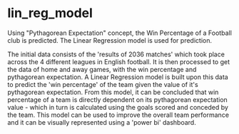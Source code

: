 # lin_reg_model
Using "Pythagorean Expectation" concept, the Win Percentage of a Football club is predicted. The Linear Regression model is used for prediction.

The initial data consists of the 'results of 2036 matches' which took place across the 4 different leagues in English football.
It is then processed to get the data of home and away games, with the win percentage and pythagorean expectation.
A Linear Regression model is built upon this data to predict the 'win percentage' of the team given the value of it's pythagorean expectation.
From this model, it can be concluded that win percentage of a team is directly dependent on its pythagorean expectation value - which in turn is calculated using the goals scored and conceded by the team.
This model can be used to improve the overall team performance and it can be visually represented using a 'power bi' dashboard.

